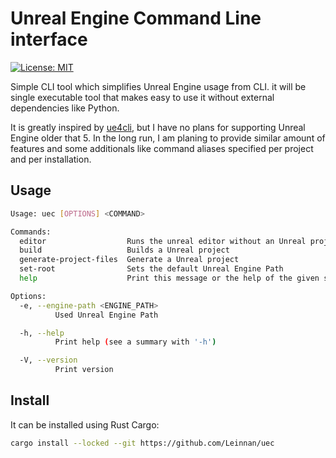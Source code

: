 # Unreal Engine Command Line interface

[![License: MIT](https://img.shields.io/badge/License-MIT-yellow.svg)](https://opensource.org/licenses/MIT)

Simple CLI tool which simplifies Unreal Engine usage from CLI. it will be single executable tool that makes easy to use it without external dependencies like Python.

It is greatly inspired by [ue4cli](https://github.com/adamrehn/ue4cli), but I have no plans for supporting Unreal Engine older that 5. In the long run, I am planing to provide similar amount of features and some additionals like command aliases specified per project and per installation.

## Usage

```sh
Usage: uec [OPTIONS] <COMMAND>

Commands:
  editor                  Runs the unreal editor without an Unreal project
  build                   Builds a Unreal project
  generate-project-files  Generate a Unreal project
  set-root                Sets the default Unreal Engine Path
  help                    Print this message or the help of the given subcommand(s)

Options:
  -e, --engine-path <ENGINE_PATH>
          Used Unreal Engine Path

  -h, --help
          Print help (see a summary with '-h')

  -V, --version
          Print version
```

## Install

It can be installed using Rust Cargo:

```sh 
cargo install --locked --git https://github.com/Leinnan/uec
```